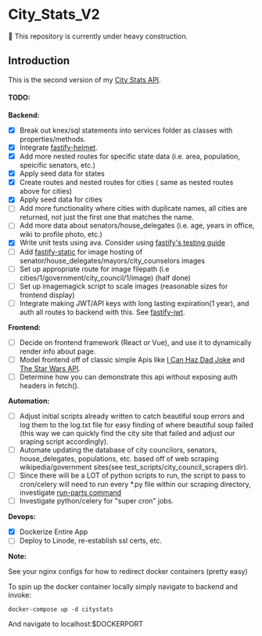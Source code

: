 # City_Stats_V2

:construction: This repository is currently under heavy construction.

## Introduction

This is the second version of my [City Stats API](https://citystats.xyz/states/).

#### TODO:

**Backend:**

-   [x] Break out knex/sql statements into services folder as classes with properties/methods.
-   [x] Integrate [fastify-helmet](https://github.com/fastify/fastify-helmet).
-   [x] Add more nested routes for specific state data (i.e. area, population, speicific senators, etc.)
-   [x] Apply seed data for states
-   [x] Create routes and nested routes for cities ( same as nested routes above for cities)
-   [x] Apply seed data for cities
-   [ ] Add more functionality where cities with duplicate names, all cities are returned, not just the first one that matches the name.
-   [ ] Add more data about senators/house_delegates (i.e. age, years in office, wiki to profile photo, etc.)
-   [x] Write unit tests using ava. Consider using [fastify's testing guide](https://fastify.dev/docs/latest/Guides/Testing)
-   [ ] Add [fastify-static](https://github.com/fastify/fastify-static) for image hosting of senator/house_delegates/mayors/city_counselors images
-   [ ] Set up appropriate route for image filepath (i.e cities/1/government/city_council/1/image) (half done)
-   [ ] Set up imagemagick script to scale images (reasonable sizes for frontend display)
-   [ ] Integrate making JWT/API keys with long lasting expiration(1 year), and auth all routes to backend with this. See [fastify-jwt](https://github.com/fastify/fastify-jwt).

**Frontend:**

-   [ ] Decide on frontend framework (React or Vue), and use it to dynamically render info about page.
-   [ ] Model frontend off of classic simple Apis like [I Can Haz Dad Joke](https://icanhazdadjoke.com/) and [The Star Wars API](https://swapi.dev/).
-   [ ] Determine how you can demonstrate this api without exposing auth headers in fetch().

**Automation:**

-   [ ] Adjust initial scripts already written to catch beautiful soup errors and log them to the log.txt file for easy finding of where beautiful soup failed (this way we can quickly find the city site that failed and adjust our sraping script accordingly).
-   [ ] Automate updating the database of city councilors, senators, house_delegates, populations, etc. based off of web scraping wikipedia/government sites(see test_scripts/city_council_scrapers dir).
-   [ ] Since there will be a LOT of python scripts to run, the script to pass to cron/celery will need to run every \*.py file within our scraping directory, investigate [run-parts command](https://unix.stackexchange.com/questions/189118/sanely-run-all-scripts-in-a-directory)
-   [ ] Investigate python/celery for "super cron" jobs.

**Devops:**

-   [x] Dockerize Entire App
-   [ ] Deploy to Linode, re-establish ssl certs, etc.

**Note:**

See your nginx configs for how to redirect docker containers (pretty easy)

To spin up the docker container locally simply navigate to backend and invoke:

```
docker-compose up -d citystats
```

And navigate to localhost:$DOCKERPORT
